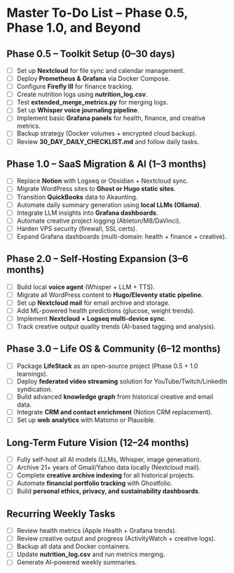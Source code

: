 
# Master To-Do List – Phase 0.5, Phase 1.0, and Beyond

## Phase 0.5 – Toolkit Setup (0–30 days)
- [ ] Set up **Nextcloud** for file sync and calendar management.
- [ ] Deploy **Prometheus & Grafana** via Docker Compose.
- [ ] Configure **Firefly III** for finance tracking.
- [ ] Create nutrition logs using **nutrition_log.csv**.
- [ ] Test **extended_merge_metrics.py** for merging logs.
- [ ] Set up **Whisper voice journaling pipeline**.
- [ ] Implement basic **Grafana panels** for health, finance, and creative metrics.
- [ ] Backup strategy (Docker volumes + encrypted cloud backup).
- [ ] Review **30_DAY_DAILY_CHECKLIST.md** and follow daily tasks.

## Phase 1.0 – SaaS Migration & AI (1–3 months)
- [ ] Replace **Notion** with Logseq or Obsidian + Nextcloud sync.
- [ ] Migrate WordPress sites to **Ghost or Hugo static sites**.
- [ ] Transition **QuickBooks** data to Akaunting.
- [ ] Automate daily summary generation using **local LLMs (Ollama)**.
- [ ] Integrate LLM insights into **Grafana dashboards**.
- [ ] Automate creative project logging (Ableton/M8/DaVinci).
- [ ] Harden VPS security (firewall, SSL certs).
- [ ] Expand Grafana dashboards (multi-domain: health + finance + creative).

## Phase 2.0 – Self-Hosting Expansion (3–6 months)
- [ ] Build local **voice agent** (Whisper + LLM + TTS).
- [ ] Migrate all WordPress content to **Hugo/Eleventy static pipeline**.
- [ ] Set up **Nextcloud mail** for email archive and storage.
- [ ] Add ML-powered health predictions (glucose, weight trends).
- [ ] Implement **Nextcloud + Logseq multi-device sync**.
- [ ] Track creative output quality trends (AI-based tagging and analysis).

## Phase 3.0 – Life OS & Community (6–12 months)
- [ ] Package **LifeStack** as an open-source project (Phase 0.5 + 1.0 learnings).
- [ ] Deploy **federated video streaming** solution for YouTube/Twitch/LinkedIn syndication.
- [ ] Build advanced **knowledge graph** from historical creative and email data.
- [ ] Integrate **CRM and contact enrichment** (Notion CRM replacement).
- [ ] Set up **web analytics** with Matomo or Plausible.

## Long-Term Future Vision (12–24 months)
- [ ] Fully self-host all AI models (LLMs, Whisper, image generation).
- [ ] Archive 21+ years of Gmail/Yahoo data locally (Nextcloud mail).
- [ ] Complete **creative archive indexing** for all historical projects.
- [ ] Automate **financial portfolio tracking** with Ghostfolio.
- [ ] Build **personal ethics, privacy, and sustainability dashboards**.

## Recurring Weekly Tasks
- [ ] Review health metrics (Apple Health + Grafana trends).
- [ ] Review creative output and progress (ActivityWatch + creative logs).
- [ ] Backup all data and Docker containers.
- [ ] Update **nutrition_log.csv** and run metrics merging.
- [ ] Generate AI-powered weekly summaries.
